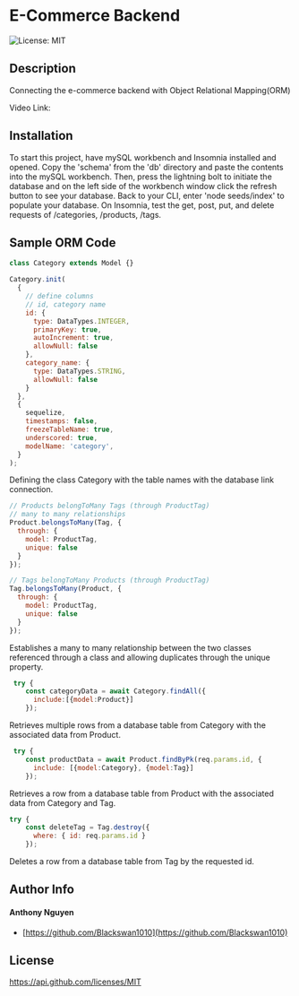 # E-Commerce Backend 
![License: MIT](https://img.shields.io/badge/MIT-blue.svg) 

## Description 

Connecting the e-commerce backend with Object Relational Mapping(ORM) 

Video Link: []()

## Installation 

To start this project, have mySQL workbench and Insomnia installed and opened. Copy the 'schema' from the 'db' directory and paste the contents into the mySQL workbench. Then, press the lightning bolt to initiate the database and on the left side of the workbench window click the refresh button to see your database. Back to your CLI, enter 'node seeds/index' to populate your database. On Insomnia, test the get, post, put, and delete requests of /categories, /products, /tags.


## Sample ORM Code

```js
class Category extends Model {}

Category.init(
  {
    // define columns
    // id, category name
    id: {
      type: DataTypes.INTEGER,
      primaryKey: true,
      autoIncrement: true,
      allowNull: false
    },
    category_name: {
      type: DataTypes.STRING,
      allowNull: false
    }
  },
  {
    sequelize,
    timestamps: false,
    freezeTableName: true,
    underscored: true,
    modelName: 'category',
  }
);
```
Defining the class Category with the table names with the database link connection.

```js
// Products belongToMany Tags (through ProductTag)
// many to many relationships
Product.belongsToMany(Tag, {
  through: {
    model: ProductTag,
    unique: false
  }
});

// Tags belongToMany Products (through ProductTag)
Tag.belongsToMany(Product, {
  through: {
    model: ProductTag,
    unique: false
  }
});
```
Establishes a many to many relationship between the two classes referenced through a class and allowing duplicates through the unique property.

```js
 try {
    const categoryData = await Category.findAll({
      include:[{model:Product}]
    });
```
Retrieves multiple rows from a database table from Category with the associated data from Product.


```js
 try {
    const productData = await Product.findByPk(req.params.id, {
      include: [{model:Category}, {model:Tag}]
    });
```
Retrieves a row from a database table from Product with the associated data from Category and Tag.

```js
try {
    const deleteTag = Tag.destroy({
      where: { id: req.params.id }
    });
```
Deletes a row from a database table from Tag by the requested id.

## Author Info 

#### Anthony Nguyen

* [https://github.com/Blackswan1010](https://github.com/Blackswan1010) 


## License

 https://api.github.com/licenses/MIT 
